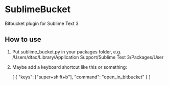 # SublimeBucket

Bitbucket plugin for Sublime Text 3

## How to use

1. Put sublime_bucket.py in your packages folder,
   e.g. /Users/dtao/Library/Application Support/Sublime Text 3/Packages/User
2. Maybe add a keyboard shortcut like this or something:

    [
        { "keys": ["super+shift+b"], "command": "open_in_bitbucket" }
    ]
